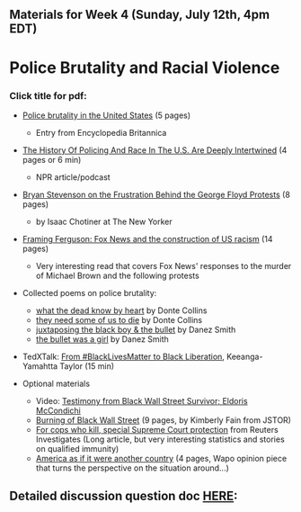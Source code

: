 ## Materials for Week 4 (Sunday, July 12th, 4pm EDT)
# Police Brutality and Racial Violence
### Click title for pdf:

- <a href="week4/police-brutality.pdf">Police brutality in the United States</a> (5 pages)
  - Entry from Encyclopedia Britannica

- <a href="https://www.npr.org/2020/06/13/876628302/the-history-of-policing-and-race-in-the-u-s-are-deeply-intertwined">The History Of Policing And Race In The U.S. Are Deeply Intertwined</a> (4 pages or 6 min)
  - NPR article/podcast
  
- <a href="week4/stevenson.pdf">Bryan Stevenson on the Frustration Behind the George Floyd Protests</a> (8 pages)
  - by Isaac Chotiner at The New Yorker

- <a href="week4/framing-ferguson.pdf">Framing Ferguson: Fox News and the construction of US racism</a> (14 pages)
  - Very interesting read that covers Fox News' responses to the murder of Michael Brown and the following protests

- Collected poems on police brutality:
  - <a href="https://poets.org/poem/what-dead-know-heart-0">what the dead know by heart</a> by Donte Collins
  - <a href="https://poets.org/poem/they-need-some-us-die">they need some of us to die</a> by Donte Collins
  - <a href="https://poets.org/poem/juxtaposing-black-boy-bullet">juxtaposing the black boy & the bullet</a> by Danez Smith
  - <a href="https://poets.org/poem/bullet-was-girl">the bullet was a girl</a> by Danez Smith

- TedXTalk: <a href="https://www.youtube.com/watch?v=nyE5nI1nRJI&feature=youtu.be"> From #BlackLivesMatter to Black Liberation</a>, Keeanga-Yamahtta Taylor (15 min)

- Optional materials 
  - Video: <a href="https://www.youtube.com/watch?v=lx62joRN-YU">Testimony from Black Wall Street Survivor; Eldoris McCondichi</a>
  - <a href="week4/black-wall-street.pdf">Burning of Black Wall Street</a> (9 pages, by Kimberly Fain from JSTOR)
  - <a href="https://www.reuters.com/investigates/special-report/usa-police-immunity-scotus/">For cops who kill, special Supreme Court protection</a> from Reuters Investigates (Long article, but very interesting statistics and stories on qualified immunity)
  - <a href="week4/western-media.pdf">America as if it were another country</a> (4 pages, Wapo opinion piece that turns the perspective on the situation around...)

## Detailed discussion question doc [HERE](https://docs.google.com/document/d/1Ncbke-BJdQ0YB9Q7E4CZQDCYNS7sNKimJnf_-mAD_0E/edit?usp=sharing): 



